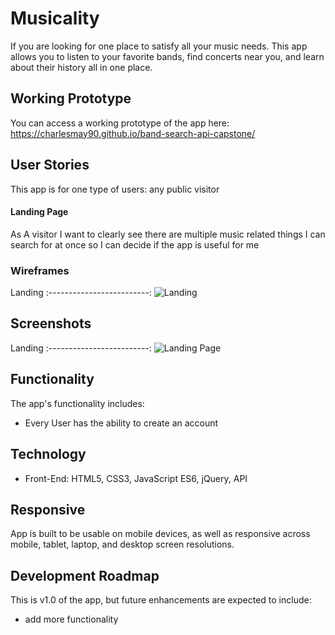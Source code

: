 # Musicality
If you are looking for one place to satisfy all your music needs. This app allows you to listen to your favorite bands, find concerts near you, and learn about their history all in one place.

## Working Prototype
You can access a working prototype of the app here: https://charlesmay90.github.io/band-search-api-capstone/

## User Stories
This app is for one type of users: any public visitor

#### Landing Page
As A visitor I want to clearly see there are multiple music related things I can search for at once so I can decide if the app is useful for me

### Wireframes
Landing
:-------------------------:
![Landing](/github-images/wireframes/landing-page-wireframes.png)


## Screenshots
Landing
:-------------------------:
![Landing Page](/github-images/screenshots/login-page-screenshot.png)


## Functionality
The app's functionality includes:
* Every User has the ability to create an account


## Technology
* Front-End: HTML5, CSS3, JavaScript ES6, jQuery, API

## Responsive
App is built to be usable on mobile devices, as well as responsive across mobile, tablet, laptop, and desktop screen resolutions.

## Development Roadmap
This is v1.0 of the app, but future enhancements are expected to include:
* add more functionality

